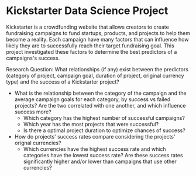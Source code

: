 # Kickstarter Data Science Project
Kickstarter is a crowdfunding website that allows creators to create fundraising campaigns to fund startups, products, and projects to help them become a reality. Each campaign have many factors that can influence how likely they are to successfully reach their target fundraising goal. This project investigated these factors to determine the best predictors of a campaigns's success.

Research Question: What relationships (if any) exist between the predictors (category of project, campaign goal, duration of project, original currency type) and the success of a Kickstarter project?
- What is the relationship between the category of the campaign and the average campaign goals for each category, by success vs failed projects? Are the two correlated with one another, and which influence success more? 
  - Which category has the highest number of successful campaigns?
  - Which year has the most projects that were successful?
  - Is there a optimal project duration to optimize chances of success?
- How do projects' success rates compare considering the projects' orignal currencies? 
  - Which currencies have the highest success rate and which categories have the lowest success rate? Are these success rates significantly higher and/or lower than campaigns that use other currencies?

